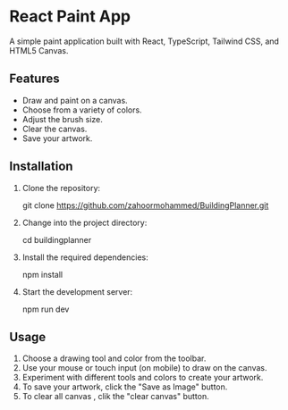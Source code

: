 # React Paint App



A simple paint application built with React, TypeScript, Tailwind CSS, and HTML5 Canvas.



## Features

- Draw and paint on a canvas.
- Choose from a variety of colors.
- Adjust the brush size.
- Clear the canvas.
- Save your artwork.

## Installation

1. Clone the repository:

   git clone https://github.com/zahoormohammed/BuildingPlanner.git
   
2. Change into the project directory:
  
   cd buildingplanner
    
    
3. Install the required dependencies:
  
   npm install
    

4. Start the development server:
   
    npm run dev
    

## Usage

1. Choose a drawing tool and color from the toolbar.
2. Use your mouse or touch input (on mobile) to draw on the canvas.
3. Experiment with different tools and colors to create your artwork.
4. To save your artwork, click the "Save as Image" button.
6. To clear all canvas , clik the "clear canvas" button.










